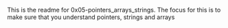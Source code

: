 This is the readme for 0x05-pointers_arrays_strings.
The focus for this is to make sure that you understand pointers, strings and arrays
